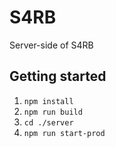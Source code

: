 # S4RB
Server-side of S4RB
## Getting started
1. `npm install`
2. `npm run build`
3. `cd ./server`
4. `npm run start-prod`